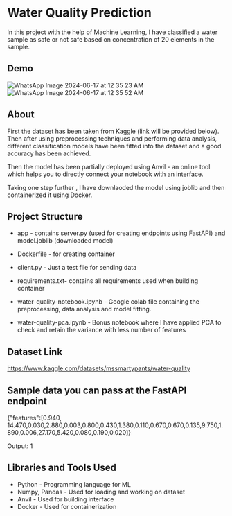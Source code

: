 
# Water Quality Prediction

In this project with the help of Machine Learning, I have classified a water sample as safe or not safe based on concentration of 20 elements in the sample.



## Demo
![WhatsApp Image 2024-06-17 at 12 35 23 AM](https://github.com/Bhuvan588/Water-Quality-Prediction/assets/68458621/e9c651bf-8909-4b15-95d2-0db729cbad28)
![WhatsApp Image 2024-06-17 at 12 35 52 AM](https://github.com/Bhuvan588/Water-Quality-Prediction/assets/68458621/6874f6f0-e68a-4ae6-9b14-9901b3e55130)






## About

First the dataset has been taken from Kaggle (link will be provided below). Then after using preprocessing techniques and performing data analysis, different classification models have been fitted into the dataset and a good accuracy has been achieved.

Then the model has been partially deployed using Anvil - an online tool which helps you to directly connect your notebook with an interface.

Taking one step further , I have downlaoded the model using joblib and then containerized it using Docker.
## Project Structure
- app - contains server.py (used for creating endpoints using FastAPI) and model.joblib (downloaded model)

- Dockerfile - for creating container
- client.py - Just a test file for sending data
- requirements.txt- contains all requirements used when building container
- water-quality-notebook.ipynb - Google colab file containing the preprocessing, data analysis and model fitting.
- water-quality-pca.ipynb - Bonus notebook where I have applied PCA to check and retain the variance with less number of features
## Dataset Link

https://www.kaggle.com/datasets/mssmartypants/water-quality

## Sample data you can pass at the FastAPI endpoint

{"features":[0.940, 14.470,0.030,2.880,0.003,0.800,0.430,1.380,0.110,0.670,0.670,0.135,9.750,1.890,0.006,27.170,5.420,0.080,0.190,0.020]}

Output: 1
## Libraries and Tools Used

- Python - Programming language for ML
- Numpy, Pandas - Used for loading and working on dataset
- Anvil - Used for building interface
- Docker - Used for containerization
